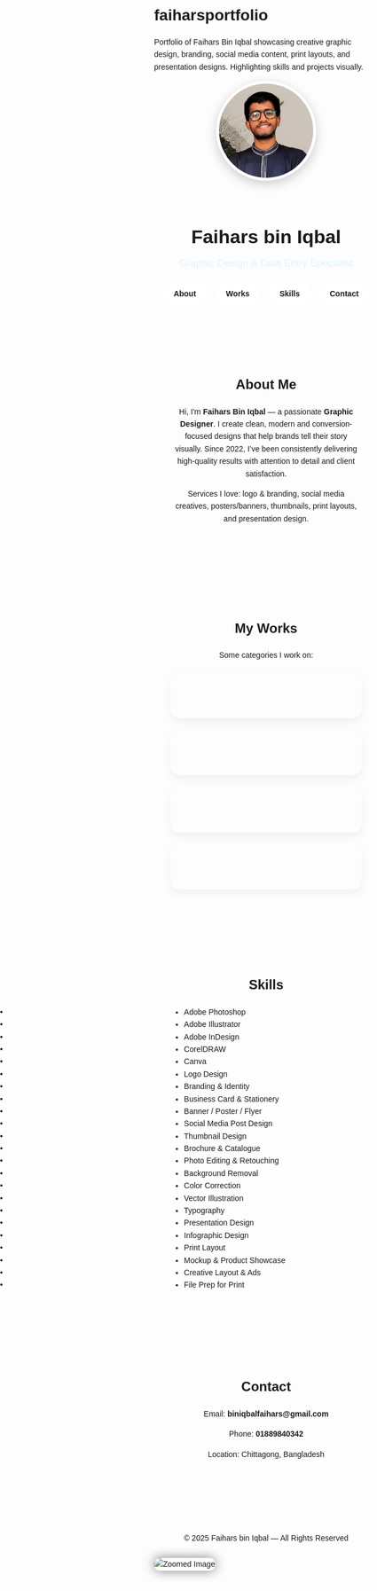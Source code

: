 # faiharsportfolio
Portfolio of Faihars Bin Iqbal showcasing creative graphic design, branding, social media content, print layouts, and presentation designs. Highlighting skills and projects visually.
<!DOCTYPE html>
<html lang="en">
<head>
<meta charset="UTF-8">
<meta name="viewport" content="width=device-width, initial-scale=1.0">
<title>Faihars bin Iqbal - Portfolio</title>
<style>
@import url('https://fonts.googleapis.com/css2?family=Poppins:wght@300;500;700&display=swap');

:root{
  --primary:#2563eb;
  --primary-dark:#1d4ed8;
  --bg:#f1f5f9;
  --card:#ffffff;
  --text:#1e293b;
  --muted:#64748b;
  --shadow:0 10px 25px rgba(0,0,0,.08);
}
*{margin:0;padding:0;box-sizing:border-box;}
body{font-family:'Poppins',sans-serif;background:var(--bg);color:var(--text);line-height:1.6;}

header{text-align:center;padding:60px 20px 40px;background:linear-gradient(135deg, var(--primary), var(--primary-dark));color:white;border-bottom-left-radius:60px;border-bottom-right-radius:60px;box-shadow:var(--shadow);}
header img{width:180px;height:180px;border-radius:50%;object-fit:cover;border:5px solid white;box-shadow:0 6px 20px rgba(0,0,0,.2);margin-bottom:20px;}
header h1{font-size:34px;font-weight:700;}
header h2{font-size:18px;font-weight:400;margin-top:6px;color:#e0f2fe;}
nav{margin-top:20px;display:flex;justify-content:center;gap:14px;flex-wrap:wrap;}
nav a{text-decoration:none;padding:10px 20px;border-radius:30px;font-weight:600;font-size:14px;color:var(--primary);background:white;transition:.3s;box-shadow:var(--shadow);}
nav a:hover{background:var(--primary-dark);color:white;transform:translateY(-2px);}
section{max-width:1000px;margin:60px auto;padding:30px;background:var(--card);border-radius:20px;box-shadow:var(--shadow);}
section h3{font-size:24px;font-weight:700;margin-bottom:18px;color:var(--primary-dark);text-align:center;}
section p{color:var(--muted);margin-bottom:14px;text-align:center;}
.grid{display:grid;grid-template-columns:repeat(auto-fit,minmax(240px,1fr));gap:20px;margin-top:20px;}
.card{background:var(--bg);border-radius:16px;padding:20px;transition:.3s;box-shadow:0 6px 16px rgba(0,0,0,.06);text-align:center;cursor:pointer;}
.card:hover{transform:translateY(-5px);box-shadow:0 12px 24px rgba(0,0,0,.12);}
.chip{display:inline-block;font-size:13px;background:var(--primary);color:white;padding:5px 12px;border-radius:999px;margin-bottom:12px;}
.card-content{display:none;margin-top:10px;text-align:center;}
.card-content img{width:100px;height:auto;margin:5px;cursor:pointer;transition:0.3s;}
.card-content img:hover{transform:scale(1.1);}
.card-content p{margin-bottom:12px;color:var(--muted);font-size:14px;font-weight:600;}

/* Skills two columns with black dots */
.skills-list{
  display:grid;
  grid-template-columns:repeat(2, 1fr);
  gap:10px 60px; /* row-gap, column-gap */
  list-style:none;
  padding:0;
}
.skills-list li{
  font-weight:bold;
  position:relative;
  padding-left:15px;
  margin-bottom:6px;
}
.skills-list li::before{
  content:"•";
  position:absolute;
  left:0;
  color:black;
}

.contact p{margin:8px 0;font-size:15px;}
.contact a{color:var(--primary-dark);text-decoration:none;font-weight:600;}
.contact a:hover{text-decoration:underline;}
footer{text-align:center;padding:25px 10px;color:var(--muted);}

/* Lightbox Styles */
#lightbox{
  position:fixed;
  top:0;
  left:0;
  width:100%;
  height:100%;
  background:rgba(0,0,0,0.9);
  display:none;
  justify-content:center;
  align-items:center;
  z-index:9999;
}
#lightbox img{
  max-width:90%;
  max-height:90%;
  border-radius:10px;
  box-shadow:0 0 20px rgba(0,0,0,0.5);
  animation:fadeIn 0.3s ease;
}
@keyframes fadeIn{
  from {opacity:0;transform:scale(0.8);}
  to {opacity:1;transform:scale(1);}
}
</style>
</head>
<body>

<header>
<img src="faihars.png" alt="Faihars Bin Iqbal">
<h1>Faihars bin Iqbal</h1>
<h2>Graphic Design & Data Entry Specialist</h2>
<nav>
  <a href="#about">About</a>
  <a href="#works">Works</a>
  <a href="#skills">Skills</a>
  <a href="#contact">Contact</a>
</nav>
</header>

<!-- About Me -->
<section id="about">
<h3>About Me</h3>
<p>Hi, I'm <b>Faihars Bin Iqbal</b> — a passionate <b>Graphic Designer</b>. I create clean, modern and conversion-focused designs that help brands tell their story visually. Since 2022, I’ve been consistently delivering high-quality results with attention to detail and client satisfaction.</p>
<p>Services I love: logo & branding, social media creatives, posters/banners, thumbnails, print layouts, and presentation design.</p>
</section>

<!-- Works -->
<section id="works">
<h3>My Works</h3>
<p>Some categories I work on:</p>
<div class="grid">

  <!-- Logo Design -->
  <div class="card" onclick="toggleContent('logo')">
    <span class="chip">Logo Design</span>
    <div class="card-content" id="logo">
      <p>Clean, memorable logos for brands and businesses.</p>
      <img src="logo1.png" alt="Logo 1" onclick="openLightbox(this.src)">
      <img src="logo2.png" alt="Logo 2" onclick="openLightbox(this.src)">
      <img src="logo3.png" alt="Logo 3" onclick="openLightbox(this.src)">
      <img src="logo4.png" alt="Logo 4" onclick="openLightbox(this.src)">
      <img src="logo5.png" alt="Logo 5" onclick="openLightbox(this.src)">
      <img src="logo6.png" alt="Logo 6" onclick="openLightbox(this.src)">
      <img src="logo7.png" alt="Logo 7" onclick="openLightbox(this.src)">
    </div>
  </div>

  <!-- Social Media -->
  <div class="card" onclick="toggleContent('social')">
    <span class="chip">Social Media</span>
    <div class="card-content" id="social">
      <p>Posters, banners, ad creatives optimized for reach.</p>
      <img src="social1.png" alt="Social Media 1" onclick="openLightbox(this.src)">
      <img src="social2.png" alt="Social Media 2" onclick="openLightbox(this.src)">
      <img src="social3.png" alt="Social Media 3" onclick="openLightbox(this.src)">
      <img src="social4.png" alt="Social Media 4" onclick="openLightbox(this.src)">
      <img src="social5.png" alt="Social Media 5" onclick="openLightbox(this.src)">
    </div>
  </div>

  <!-- Print Design -->
  <div class="card" onclick="toggleContent('print')">
    <span class="chip">Print Design</span>
    <div class="card-content" id="print">
      <p>Flyers, brochures, business cards, packaging & more.</p>
      <img src="print1.png" alt="Print 1" onclick="openLightbox(this.src)">
      <img src="print2.png" alt="Print 2" onclick="openLightbox(this.src)">
      <img src="print3.png" alt="Print 3" onclick="openLightbox(this.src)">
      <img src="print4.png" alt="Print 4" onclick="openLightbox(this.src)">
      <img src="print5.png" alt="Print 5" onclick="openLightbox(this.src)">
    </div>
  </div>

  <!-- Presentation -->
  <div class="card" onclick="toggleContent('presentation')">
    <span class="chip">Presentation</span>
    <div class="card-content" id="presentation">
      <p>Professional slides for business and academics.</p>
      <img src="presentation1.png" alt="Presentation 1" onclick="openLightbox(this.src)">
      <img src="presentation2.png" alt="Presentation 2" onclick="openLightbox(this.src)">
      <img src="presentation3.png" alt="Presentation 3" onclick="openLightbox(this.src)">
      <img src="presentation4.png" alt="Presentation 4" onclick="openLightbox(this.src)">
      <img src="presentation5.png" alt="Presentation 5" onclick="openLightbox(this.src)">
    </div>
  </div>

</div>
</section>

<!-- Skills -->
<section id="skills">
<h3>Skills</h3>
<ul class="skills-list">
  <li>Adobe Photoshop</li>
  <li>Adobe Illustrator</li>
  <li>Adobe InDesign</li>
  <li>CorelDRAW</li>
  <li>Canva</li>
  <li>Logo Design</li>
  <li>Branding & Identity</li>
  <li>Business Card & Stationery</li>
  <li>Banner / Poster / Flyer</li>
  <li>Social Media Post Design</li>
  <li>Thumbnail Design</li>
  <li>Brochure & Catalogue</li>
  <li>Photo Editing & Retouching</li>
  <li>Background Removal</li>
  <li>Color Correction</li>
  <li>Vector Illustration</li>
  <li>Typography</li>
  <li>Presentation Design</li>
  <li>Infographic Design</li>
  <li>Print Layout</li>
  <li>Mockup & Product Showcase</li>
  <li>Creative Layout & Ads</li>
  <li>File Prep for Print</li>
</ul>
</section>

<!-- Contact -->
<section id="contact" class="contact">
<h3>Contact</h3>
<p>Email: <a href="mailto:biniqbalfaihars@gmail.com">biniqbalfaihars@gmail.com</a></p>
<p>Phone: <a href="tel:01889840342">01889840342</a></p>
<p>Location: Chittagong, Bangladesh</p>
</section>

<footer>
© 2025 Faihars bin Iqbal — All Rights Reserved
</footer>

<!-- Lightbox -->
<div id="lightbox" onclick="closeLightbox()">
  <img id="lightbox-img" src="" alt="Zoomed Image">
</div>

<script>
function toggleContent(id){
  const contents = document.querySelectorAll('.card-content');
  contents.forEach(c=>{if(c.id !== id) c.style.display='none';});
  const el = document.getElementById(id);
  el.style.display = (el.style.display === 'block') ? 'none' : 'block';
}

function openLightbox(src){
  const lightbox = document.getElementById('lightbox');
  const img = document.getElementById('lightbox-img');
  img.src = src;
  lightbox.style.display = 'flex';
}

function closeLightbox(){
  document.getElementById('lightbox').style.display = 'none';
}
</script>

</body>
</html>
